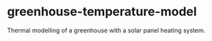 # greenhouse-temperature-model
Thermal modelling of a greenhouse with a solar panel heating system.
